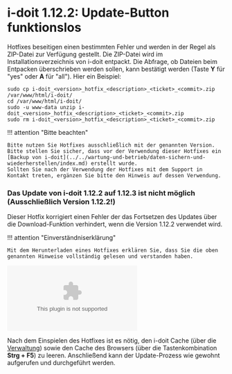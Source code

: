 # i-doit 1.12.2: Update-Button funktionslos

Hotfixes beseitigen einen bestimmten Fehler und werden in der Regel als ZIP-Datei zur Verfügung gestellt. Die ZIP-Datei wird im Installationsverzeichnis von i-doit entpackt. Die Abfrage, ob Dateien beim Entpacken überschrieben werden sollen, kann bestätigt werden (Taste **Y** für "yes" oder **A** für "all"). Hier ein Beispiel:

    sudo cp i-doit_<version>_hotfix_<description>_<ticket>_<commit>.zip /var/www/html/i-doit/
    cd /var/www/html/i-doit/
    sudo -u www-data unzip i-doit_<version>_hotfix_<description>_<ticket>_<commit>.zip
    sudo rm i-doit_<version>_hotfix_<description>_<ticket>_<commit>.zip

!!! attention "Bitte beachten"

    Bitte nutzen Sie Hotfixes ausschließlich mit der genannten Version.
    Bitte stellen Sie sicher, dass vor der Verwendung dieser Hotfixes ein [Backup von i-doit](../../wartung-und-betrieb/daten-sichern-und-wiederherstellen/index.md) erstellt wurde.
    Sollten Sie nach der Verwendung der Hotfixes mit dem Support in Kontakt treten, ergänzen Sie bitte den Hinweis auf dessen Verwendung.

### Das Update von i-doit 1.12.2 auf 1.12.3 ist nicht möglich (Ausschließlich Version 1.12.2!)

Dieser Hotfix korrigiert einen Fehler der das Fortsetzen des Updates über die Download-Funktion verhindert, wenn die Version 1.12.2 verwendet wird.

!!! attention "Einverständniserklärung"

    Mit dem Herunterladen eines Hotfixes erklären Sie, dass Sie die oben genannten Hinweise vollständig gelesen und verstanden haben.

[![hotfix-1.12.2-update-button](../../assets/downloads/hotfixes/1.12.2-update-button-037c2ff396.zip)](../../assets/downloads/hotfixes/1.12.2-update-button-037c2ff396.zip)

Nach dem Einspielen des Hotfixes ist es nötig, den i-doit Cache (über die [Verwaltung](../../administration/verwaltung/index.md)) sowie den Cache des Browsers (über die Tastenkombination **Strg + F5**) zu leeren. Anschließend kann der Update-Prozess wie gewohnt aufgerufen und durchgeführt werden.
